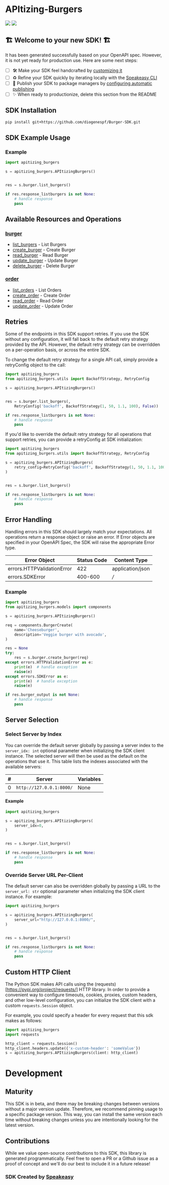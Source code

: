 # APItizing-Burgers

<div align="left">
    <a href="https://speakeasyapi.dev/"><img src="https://custom-icon-badges.demolab.com/badge/-Built%20By%20Speakeasy-212015?style=for-the-badge&logoColor=FBE331&logo=speakeasy&labelColor=545454" /></a>
    <a href="https://github.com/diogenespf/Burger-SDK.git/actions"><img src="https://img.shields.io/github/actions/workflow/status/diogenespf/Burger-SDK/speakeasy_sdk_generation.yml?style=for-the-badge" /></a>
    
</div>


## 🏗 **Welcome to your new SDK!** 🏗

It has been generated successfully based on your OpenAPI spec. However, it is not yet ready for production use. Here are some next steps:
- [ ] 🛠 Make your SDK feel handcrafted by [customizing it](https://www.speakeasyapi.dev/docs/customize-sdks)
- [ ] ♻️ Refine your SDK quickly by iterating locally with the [Speakeasy CLI](https://github.com/speakeasy-api/speakeasy)
- [ ] 🎁 Publish your SDK to package managers by [configuring automatic publishing](https://www.speakeasyapi.dev/docs/productionize-sdks/publish-sdks)
- [ ] ✨ When ready to productionize, delete this section from the README
<!-- Start SDK Installation [installation] -->
## SDK Installation

```bash
pip install git+https://github.com/diogenespf/Burger-SDK.git
```
<!-- End SDK Installation [installation] -->

<!-- Start SDK Example Usage [usage] -->
## SDK Example Usage

### Example

```python
import apitizing_burgers

s = apitizing_burgers.APItizingBurgers()


res = s.burger.list_burgers()

if res.response_listburgers is not None:
    # handle response
    pass
```
<!-- End SDK Example Usage [usage] -->

<!-- Start Available Resources and Operations [operations] -->
## Available Resources and Operations

### [burger](docs/sdks/burger/README.md)

* [list_burgers](docs/sdks/burger/README.md#list_burgers) - List Burgers
* [create_burger](docs/sdks/burger/README.md#create_burger) - Create Burger
* [read_burger](docs/sdks/burger/README.md#read_burger) - Read Burger
* [update_burger](docs/sdks/burger/README.md#update_burger) - Update Burger
* [delete_burger](docs/sdks/burger/README.md#delete_burger) - Delete Burger

### [order](docs/sdks/order/README.md)

* [list_orders](docs/sdks/order/README.md#list_orders) - List Orders
* [create_order](docs/sdks/order/README.md#create_order) - Create Order
* [read_order](docs/sdks/order/README.md#read_order) - Read Order
* [update_order](docs/sdks/order/README.md#update_order) - Update Order
<!-- End Available Resources and Operations [operations] -->

<!-- Start Retries [retries] -->
## Retries

Some of the endpoints in this SDK support retries.  If you use the SDK without any configuration, it will fall back to the default retry strategy provided by the API.  However, the default retry strategy can be overridden on a per-operation basis, or across the entire SDK.

To change the default retry strategy for a single API call, simply provide a retryConfig object to the call:
```python
import apitizing_burgers
from apitizing_burgers.utils import BackoffStrategy, RetryConfig

s = apitizing_burgers.APItizingBurgers()


res = s.burger.list_burgers(,
    RetryConfig('backoff', BackoffStrategy(1, 50, 1.1, 100), False))

if res.response_listburgers is not None:
    # handle response
    pass
```

If you'd like to override the default retry strategy for all operations that support retries, you can provide a retryConfig at SDK initialization:
```python
import apitizing_burgers
from apitizing_burgers.utils import BackoffStrategy, RetryConfig

s = apitizing_burgers.APItizingBurgers(
    retry_config=RetryConfig('backoff', BackoffStrategy(1, 50, 1.1, 100), False)
)


res = s.burger.list_burgers()

if res.response_listburgers is not None:
    # handle response
    pass
```
<!-- End Retries [retries] -->

<!-- Start Error Handling [errors] -->
## Error Handling

Handling errors in this SDK should largely match your expectations.  All operations return a response object or raise an error.  If Error objects are specified in your OpenAPI Spec, the SDK will raise the appropriate Error type.

| Error Object               | Status Code                | Content Type               |
| -------------------------- | -------------------------- | -------------------------- |
| errors.HTTPValidationError | 422                        | application/json           |
| errors.SDKError            | 400-600                    | */*                        |

### Example

```python
import apitizing_burgers
from apitizing_burgers.models import components

s = apitizing_burgers.APItizingBurgers()

req = components.BurgerCreate(
    name='Cheeseburger',
    description='Veggie burger with avocado',
)

res = None
try:
    res = s.burger.create_burger(req)
except errors.HTTPValidationError as e:
    print(e)  # handle exception
    raise(e)
except errors.SDKError as e:
    print(e)  # handle exception
    raise(e)

if res.burger_output is not None:
    # handle response
    pass
```
<!-- End Error Handling [errors] -->

<!-- Start Server Selection [server] -->
## Server Selection

### Select Server by Index

You can override the default server globally by passing a server index to the `server_idx: int` optional parameter when initializing the SDK client instance. The selected server will then be used as the default on the operations that use it. This table lists the indexes associated with the available servers:

| # | Server | Variables |
| - | ------ | --------- |
| 0 | `http://127.0.0.1:8000/` | None |

#### Example

```python
import apitizing_burgers

s = apitizing_burgers.APItizingBurgers(
    server_idx=0,
)


res = s.burger.list_burgers()

if res.response_listburgers is not None:
    # handle response
    pass
```


### Override Server URL Per-Client

The default server can also be overridden globally by passing a URL to the `server_url: str` optional parameter when initializing the SDK client instance. For example:
```python
import apitizing_burgers

s = apitizing_burgers.APItizingBurgers(
    server_url="http://127.0.0.1:8000/",
)


res = s.burger.list_burgers()

if res.response_listburgers is not None:
    # handle response
    pass
```
<!-- End Server Selection [server] -->

<!-- Start Custom HTTP Client [http-client] -->
## Custom HTTP Client

The Python SDK makes API calls using the (requests)[https://pypi.org/project/requests/] HTTP library.  In order to provide a convenient way to configure timeouts, cookies, proxies, custom headers, and other low-level configuration, you can initialize the SDK client with a custom `requests.Session` object.

For example, you could specify a header for every request that this sdk makes as follows:
```python
import apitizing_burgers
import requests

http_client = requests.Session()
http_client.headers.update({'x-custom-header': 'someValue'})
s = apitizing_burgers.APItizingBurgers(client: http_client)
```
<!-- End Custom HTTP Client [http-client] -->

<!-- Placeholder for Future Speakeasy SDK Sections -->

# Development

## Maturity

This SDK is in beta, and there may be breaking changes between versions without a major version update. Therefore, we recommend pinning usage
to a specific package version. This way, you can install the same version each time without breaking changes unless you are intentionally
looking for the latest version.

## Contributions

While we value open-source contributions to this SDK, this library is generated programmatically.
Feel free to open a PR or a Github issue as a proof of concept and we'll do our best to include it in a future release!

### SDK Created by [Speakeasy](https://docs.speakeasyapi.dev/docs/using-speakeasy/client-sdks)
